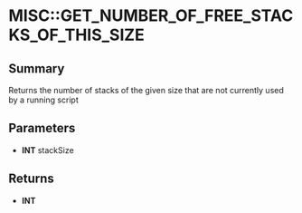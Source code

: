 # MISC::GET_NUMBER_OF_FREE_STACKS_OF_THIS_SIZE

## Summary
Returns the number of stacks of the given size that are not currently used by a running script

## Parameters
* **INT** stackSize

## Returns
* **INT**